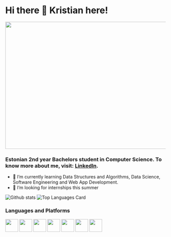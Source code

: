 # Hi there 👋 Kristian here!

<p align="center">

  <img src="https://github.com/kristiantamm/kristiantamm/assets/66665144/d2afa21e-8135-4589-b665-7f027f83433e" height="400px" width="800px">
</p>
<h3>
Estonian 2nd year Bachelors student in Computer Science. To know more about me, visit: <a href="https://www.linkedin.com/in/tammkristian/">LinkedIn</a>.
</h3>

- 🌱 I’m currently learning Data Structures and Algorithms, Data Science, Software Engineering and Web App Development.
- 🤝 I’m looking for internships this summer


![Github stats](https://github-readme-stats.vercel.app/api?username=kristiantamm&theme=highcontrast&show_icons=true&count_private=true)
![Top Languages Card](https://github-readme-stats.vercel.app/api/top-langs/?username=kristiantamm&layout=compact&size_weight=0.2&count_weight=0.8)

### Languages and Platforms

<code><img height="40" src="https://abrudz.github.io/logos/Python.svg"></code>
<code><img height="40" src="https://abrudz.github.io/logos/Java.svg"></code>
<code><img height="40" src="https://abrudz.github.io/logos/JS.svg"></code>
<code><img height="40" src="https://raw.githubusercontent.com/shinokada/shinokada/master/assets/jupyter-notebook.png"></code>
<code><img height="40" src="https://github.com/bablubambal/All_logo_and_pictures/blob/main/frameworks/vuejs.svg"></code>
<code><img height="40" src="https://github.com/bablubambal/All_logo_and_pictures/blob/main/others/html.svg"></code>
<code><img height="40" src="https://github.com/bablubambal/All_logo_and_pictures/blob/main/others/css.svg"></code>
